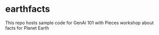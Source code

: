 # earthfacts
This repo hosts sample code for GenAi 101 with Pieces workshop about facts for Planet Earth
